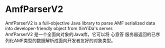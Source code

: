 # AmfParserV2
AmfParserV2 is a full-objective Java library to parse AMF serialized data into developer-friendly object from XinYiDa's server.<br>
AmfParserV2 是一个全面向对象的Java库，它可以将 心意答 服务器返回的已序列化AMF类型的数据解析成面向开发者友好的对象类型。

